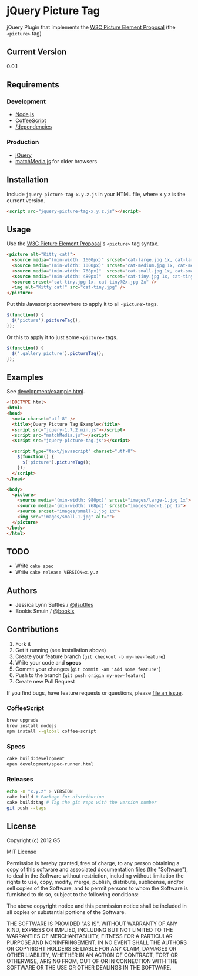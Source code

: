 # jQuery Picture Tag

jQuery Plugin that implements the [W3C Picture Element Proposal](http://www.w3.org/community/respimg/) (the `<picture>` tag)


## Current Version

0.0.1


## Requirements

### Development

- [Node.js](http://nodejs.org)
- [CoffeeScript](http://coffeescript.org)
- [/dependencies](https://github.com/G5/jquery-picture-tag/tree/master/dependencies)

### Production

* [jQuery](http://jquery.com)
* [matchMedia.js](https://github.com/paulirish/matchMedia.js) for older browsers


## Installation

Include `jquery-picture-tag-x.y.z.js` in your HTML file, where x.y.z is the current version.

```html
<script src="jquery-picture-tag-x.y.z.js"></script>
```


## Usage

Use the [W3C Picture Element Proposal](http://www.w3.org/community/respimg/)'s `<picture>` tag syntax.

```html
<picture alt="Kitty cat!">
  <source media="(min-width: 1600px)" srcset="cat-large.jpg 1x, cat-large@2x.jpg 2x" />
  <source media="(min-width: 1000px)" srcset="cat-medium.jpg 1x, cat-medium@2x.jpg 2x" />
  <source media="(min-width: 768px)"  srcset="cat-small.jpg 1x, cat-small@2x.jpg 2x" />
  <source media="(min-width: 480px)"  srcset="cat-tiny.jpg 1x, cat-tiny@2x.jpg 2x" />
  <source srcset="cat-tiny.jpg 1x, cat-tiny@2x.jpg 2x" />
  <img alt="Kitty cat!" src="cat-tiny.jpg" />
</picture>
```

Put this Javascript somewhere to apply it to all `<picture>` tags.

```javascript
$(function() {
  $('picture').pictureTag();
});
```

Or this to apply it to just some `<picture>` tags.

```javascript
$(function() {
  $('.gallery picture').pictureTag();
});
```


## Examples

See [development/example.html](https://github.com/G5/jquery-picture-tag/blob/master/development/example.html).

```html
<!DOCTYPE html>
<html>
<head>
  <meta charset="utf-8" />
  <title>jQuery Picture Tag Example</title>
  <script src="jquery-1.7.2.min.js"></script>
  <script src="matchMedia.js"></script>
  <script src="jquery-picture-tag.js"></script>

  <script type="text/javascript" charset="utf-8">
    $(function() {
      $('picture').pictureTag();
    });
  </script>
</head>

<body>
  <picture>
    <source media="(min-width: 980px)" srcset="images/large-1.jpg 1x">
    <source media="(min-width: 768px)" srcset="images/med-1.jpg 1x">
    <source srcset="images/small-1.jpg 1x"> 
    <img src="images/small-1.jpg" alt=""> 
  </picture>  
</body>
</html>
```


## TODO

- Write `cake spec`
- Write `cake release VERSION=x.y.z`


## Authors

* Jessica Lynn Suttles / [@jlsuttles](https:github.com/jlsuttles)
* Bookis Smuin / [@bookis](https:github.com/bookis)


## Contributions

1. Fork it
2. Get it running (see Installation above)
3. Create your feature branch (`git checkout -b my-new-feature`)
4. Write your code and **specs**
5. Commit your changes (`git commit -am 'Add some feature'`)
6. Push to the branch (`git push origin my-new-feature`)
7. Create new Pull Request

If you find bugs, have feature requests or questions, please
[file an issue](https://github.com/G5/jquery-picture-tag/issues).

### CoffeeScript

```bash
brew upgrade
brew install nodejs
npm install --global coffee-script
```

### Specs

```bash
cake build:development
open development/spec-runner.html
```

### Releases

```bash
echo -n "x.y.z" > VERSION
cake build # Package for distribution
cake build:tag # Tag the git repo with the version number
git push --tags
```


## License

Copyright (c) 2012 G5

MIT License

Permission is hereby granted, free of charge, to any person obtaining
a copy of this software and associated documentation files (the
"Software"), to deal in the Software without restriction, including
without limitation the rights to use, copy, modify, merge, publish,
distribute, sublicense, and/or sell copies of the Software, and to
permit persons to whom the Software is furnished to do so, subject to
the following conditions:

The above copyright notice and this permission notice shall be
included in all copies or substantial portions of the Software.

THE SOFTWARE IS PROVIDED "AS IS", WITHOUT WARRANTY OF ANY KIND,
EXPRESS OR IMPLIED, INCLUDING BUT NOT LIMITED TO THE WARRANTIES OF
MERCHANTABILITY, FITNESS FOR A PARTICULAR PURPOSE AND
NONINFRINGEMENT. IN NO EVENT SHALL THE AUTHORS OR COPYRIGHT HOLDERS BE
LIABLE FOR ANY CLAIM, DAMAGES OR OTHER LIABILITY, WHETHER IN AN ACTION
OF CONTRACT, TORT OR OTHERWISE, ARISING FROM, OUT OF OR IN CONNECTION
WITH THE SOFTWARE OR THE USE OR OTHER DEALINGS IN THE SOFTWARE.
